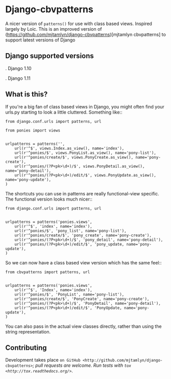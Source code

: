 Django-cbvpatterns
==================

A nicer version of `patterns()` for use with class based views. Inspired
largely by Loic. This is an improved version of (https://github.com/mjtamlyn/django-cbvpatterns)[mjtamlyn cbvpatterns] to support latest versions of Django

Django supported versions
-------------
. Django 1.10
 
. Django 1.11

What is this?
-------------

If you're a big fan of class based views in Django, you might often find your
urls.py starting to look a little cluttered. Something like::

    from django.conf.urls import patterns, url

    from ponies import views


    urlpatterns = patterns('',
        url(r'^$', views.Index.as_view(), name='index'),
        url(r'^ponies/$', views.PonyList.as_view(), name='pony-list'),
        url(r'^ponies/create/$', views.PonyCreate.as_view(), name='pony-create'),
        url(r'^ponies/(?P<pk>\d+)/$', views.PonyDetail.as_view(), name='pony-detail'),
        url(r'^ponies/(?P<pk>\d+)/edit/$', views.PonyUpdate.as_view(), name='pony-update'),
    )

The shortcuts you can use in patterns are really functional-view specific. The
functional version looks much nicer::

    from django.conf.urls import patterns, url


    urlpatterns = patterns('ponies.views',
        url(r'^$', 'index', name='index'),
        url(r'^ponies/$', 'pony_list', name='pony-list'),
        url(r'^ponies/create/$', 'pony_create', name='pony-create'),
        url(r'^ponies/(?P<pk>\d+)/$', 'pony_detail', name='pony-detail'),
        url(r'^ponies/(?P<pk>\d+)/edit/$', 'pony_update, name='pony-update'),
    )

So we can now have a class based view version which has the same feel::

    from cbvpatterns import patterns, url


    urlpatterns = patterns('ponies.views',
        url(r'^$', 'Index', name='index'),
        url(r'^ponies/$', 'PonyList', name='pony-list'),
        url(r'^ponies/create/$', 'PonyCreate', name='pony-create'),
        url(r'^ponies/(?P<pk>\d+)/$', 'PonyDetail', name='pony-detail'),
        url(r'^ponies/(?P<pk>\d+)/edit/$', 'PonyUpdate, name='pony-update'),
    )

You can also pass in the actual view classes directly, rather than using the
string representation.

Contributing
------------

Development takes place
`on GitHub <http://github.com/mjtamlyn/django-cbvpatterns>`_; pull requests are
welcome. Run tests with `tox <http://tox.readthedocs.org/>`_.

